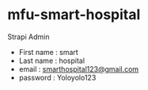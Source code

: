 # mfu-smart-hospital

Strapi Admin 
- First name : smart
- Last name : hospital
- email : smarthospital123@gmail.com
- password : Yoloyolo123
